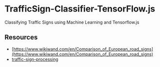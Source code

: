 # TrafficSign-Classifier-TensorFlow.js
Classifying Traffic Signs using Machine Learning and Tensorflow.js

## Resources

- [https://www.wikiwand.com/en/Comparison_of_European_road_signs](https://www.wikiwand.com/en/Comparison_of_European_road_signs)
- [traffic-sign-processing](https://github.com/osmbe/traffic-sign-processing)
